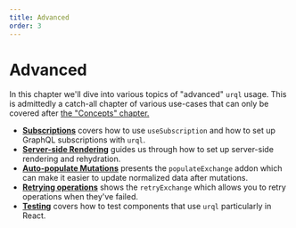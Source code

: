 ```yaml
---
title: Advanced
order: 3
---
```


# Advanced

In this chapter we'll dive into various topics of "advanced" `urql` usage. This is admittedly a
catch-all chapter of various use-cases that can only be covered after [the "Concepts"
chapter.](../concepts/README.md)

- [**Subscriptions**](./subscriptions.md) covers how to use `useSubscription` and how to set up GraphQL subscriptions with
  `urql`.
- [**Server-side Rendering**](./server-side-rendering.md) guides us through how to set up server-side rendering and rehydration.
- [**Auto-populate Mutations**](./auto-populate-mutations.md) presents the `populateExchange` addon which can make it easier to
  update normalized data after mutations.
- [**Retrying operations**](./retry-operations.md) shows the `retryExchange` which allows you to retry operations when they've failed.
- [**Testing**](./testing.md) covers how to test components that use `urql` particularly in React.

